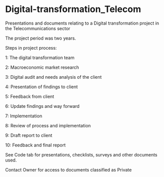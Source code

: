 # Digital-transformation_Telecom
Presentations and documents relating to a Digital transformation project in the Telecommunications sector

The project period was two years.

Steps in project process:

1: The digital transformation team

2: Macroeconomic market research

3: Digital audit and needs analysis of the client

4: Presentation of findings to client

5: Feedback from client

6: Update findings and way forward

7: Implementation

8: Review of process and implementation

9: Draft report to client

10: Feedback and final report

See Code tab for presentations, checklists, surveys and other documents used.

Contact Owner for access to documents classified as Private
